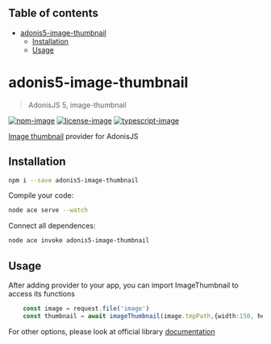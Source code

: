 <!-- START doctoc generated TOC please keep comment here to allow auto update -->
<!-- DON'T EDIT THIS SECTION, INSTEAD RE-RUN doctoc TO UPDATE -->
## Table of contents

- [adonis5-image-thumbnail](#adonis5-image-thumbnail)
  - [Installation](#installation)
  - [Usage](#usage)

<!-- END doctoc generated TOC please keep comment here to allow auto update -->

# adonis5-image-thumbnail
> AdonisJS 5, image-thumbnail

 [![npm-image]][npm-url] [![license-image]][license-url] [![typescript-image]][typescript-url]

[Image thumbnail](https://github.com/onildoaguiar/image-thumbnail) provider for AdonisJS

## Installation
```bash
npm i --save adonis5-image-thumbnail
```

Compile your code:
```bash
node ace serve --watch
```
Connect all dependences:
```bash
node ace invoke adonis5-image-thumbnail
```
## Usage
After adding provider to your app, 
you can import ImageThumbnail to access its functions
```typescript
    const image = request.file('image')
    const thumbnail = await imageThumbnail(image.tmpPath,{width:150, height:150, withMetaData: true, fit: 'inside'})
```
For other options, please look at official library [documentation](https://github.com/onildoaguiar/image-thumbnail#readme)

[npm-image]: https://img.shields.io/npm/v/adonis5-image-thumbnail.svg?style=for-the-badge&logo=npm
[npm-url]: https://npmjs.org/package/adonis5-image-thumbnail "npm"

[license-image]: https://img.shields.io/npm/l/adonis5-image-thumbnail?color=blueviolet&style=for-the-badge
[license-url]: LICENSE.md "license"

[typescript-image]: https://img.shields.io/badge/Typescript-294E80.svg?style=for-the-badge&logo=typescript
[typescript-url]:  "typescript"
